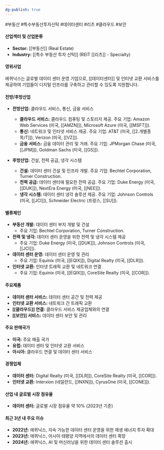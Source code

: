 ```yaml
---
dg-publish: true
---
```

#부동산 #특수부동산투자신탁 #데이터센터 #리츠 #클라우드 #보안 

#### 산업섹터 및 산업분류

- **Sector:** [[부동산]] (Real Estate)
- **Industry:** [[특수 부동산 투자 신탁]] (REIT [[리츠]] - Specialty)

#### 영위사업

에퀴닉스는 글로벌 데이터 센터 운영 기업으로, [[데이터센터]] 및 인터넷 교환 서비스를 제공하여 기업들이 디지털 인프라를 구축하고 관리할 수 있도록 지원합니다.

#### 전방/후방산업

- **전방산업:** 클라우드 서비스, 통신, 금융 서비스
    
    - **클라우드 서비스:** 클라우드 컴퓨팅 및 스토리지 제공. 주요 기업: Amazon Web Services (미국, [[AMZN]]), Microsoft Azure (미국, [[MSFT]]).
    - **통신:** 네트워크 및 인터넷 서비스 제공. 주요 기업: AT&T (미국, [[2.개별종목/T]]), Verizon (미국, [[VZ]]).
    - **금융 서비스:** 금융 데이터 관리 및 거래. 주요 기업: JPMorgan Chase (미국, [[JPM]]), Goldman Sachs (미국, [[GS]]).
- **후방산업:** 건설, 전력 공급, 냉각 시스템
    
    - **건설:** 데이터 센터 건설 및 인프라 개발. 주요 기업: Bechtel Corporation, Turner Construction.
    - **전력 공급:** 데이터 센터에 필요한 전력 공급. 주요 기업: Duke Energy (미국, [[DUK]]), NextEra Energy (미국, [[NEE]]).
    - **냉각 시스템:** 데이터 센터 냉각 솔루션 제공. 주요 기업: Johnson Controls (미국, [[JCI]]), Schneider Electric (프랑스, [[SU]]).

#### 밸류체인

- **부동산 개발:** 데이터 센터 부지 개발 및 건설
    - 주요 기업: Bechtel Corporation, Turner Construction.
- **전력 및 냉각:** 데이터 센터 운영을 위한 전력 및 냉각 시스템 제공
    - 주요 기업: Duke Energy (미국, [[DUK]]), Johnson Controls (미국, [[JCI]]).
- **데이터 센터 운영:** 데이터 센터 운영 및 관리
    - 주요 기업: Equinix (미국, [[EQIX]]), Digital Realty (미국, [[DLR]]).
- **인터넷 교환:** 인터넷 트래픽 교환 및 네트워크 연결
    - 주요 기업: Equinix (미국, [[EQIX]]), CoreSite Realty (미국, [[COR]]).

#### 주요제품

- **데이터 센터 서비스:** 데이터 센터 공간 및 전력 제공
- **인터넷 교환 서비스:** 네트워크 간 트래픽 교환
- **[[클라우드]] 연결:** 클라우드 서비스 제공업체와의 연결
- **[[보안]] 서비스:** 데이터 센터 보안 및 관리

#### 주요 판매국가

- **미국:** 주요 매출 국가
- **유럽:** 데이터 센터 및 인터넷 교환 서비스
- **아시아:** 클라우드 연결 및 데이터 센터 서비스

#### 경쟁업체

- **데이터 센터:** Digital Realty (미국, [[DLR]]), CoreSite Realty (미국, [[COR]]).
- **인터넷 교환:** Interxion (네덜란드, [[INXN]]), CyrusOne (미국, [[CONE]]).

#### 산업 내 글로벌 시장 점유율

- **데이터 센터:** 글로벌 시장 점유율 약 10% (2023년 기준)

#### 최근 3년 내 주요 이슈

- **2022년:** 에퀴닉스, 지속 가능한 데이터 센터 운영을 위한 재생 에너지 투자 확대
- **2023년:** 에퀴닉스, 아시아 태평양 지역에서의 데이터 센터 확장
- **2024년:** 에퀴닉스, AI 및 머신러닝을 위한 데이터 센터 솔루션 출시